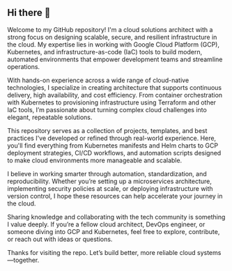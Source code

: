 ## Hi there 👋

Welcome to my GitHub repository! I'm a cloud solutions architect with a strong focus on designing scalable, secure, and resilient infrastructure in the cloud. My expertise lies in working with Google Cloud Platform (GCP), Kubernetes, and infrastructure-as-code (IaC) tools to build modern, automated environments that empower development teams and streamline operations.

With hands-on experience across a wide range of cloud-native technologies, I specialize in creating architecture that supports continuous delivery, high availability, and cost efficiency. From container orchestration with Kubernetes to provisioning infrastructure using Terraform and other IaC tools, I’m passionate about turning complex cloud challenges into elegant, repeatable solutions.

This repository serves as a collection of projects, templates, and best practices I've developed or refined through real-world experience. Here, you'll find everything from Kubernetes manifests and Helm charts to GCP deployment strategies, CI/CD workflows, and automation scripts designed to make cloud environments more manageable and scalable.

I believe in working smarter through automation, standardization, and reproducibility. Whether you’re setting up a microservices architecture, implementing security policies at scale, or deploying infrastructure with version control, I hope these resources can help accelerate your journey in the cloud.

Sharing knowledge and collaborating with the tech community is something I value deeply. If you’re a fellow cloud architect, DevOps engineer, or someone diving into GCP and Kubernetes, feel free to explore, contribute, or reach out with ideas or questions.

Thanks for visiting the repo. Let’s build better, more reliable cloud systems—together.
